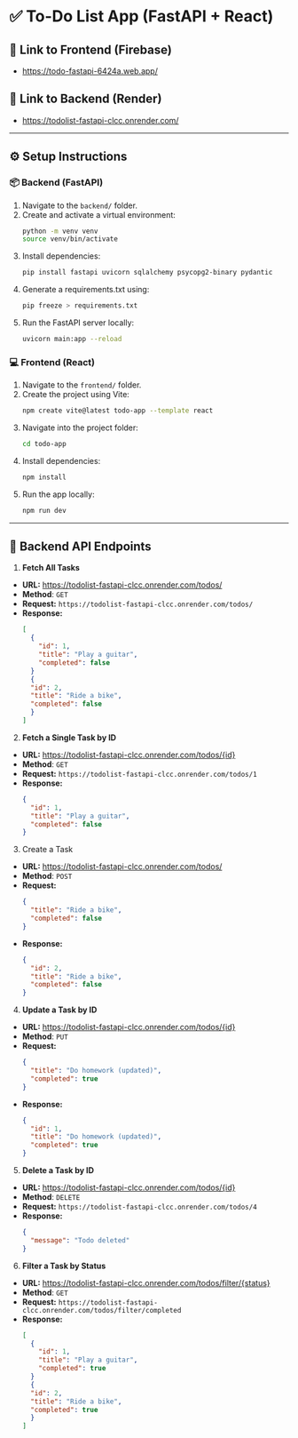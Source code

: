 # ✅ To-Do List App (FastAPI + React)

## 🔗 Link to Frontend (Firebase)
- https://todo-fastapi-6424a.web.app/

## 🔗 Link to Backend (Render)
- https://todolist-fastapi-clcc.onrender.com/

---

## ⚙️ Setup Instructions


### 📦 Backend (FastAPI)

1. Navigate to the `backend/` folder.
2. Create and activate a virtual environment:
   ```bash
   python -m venv venv
   source venv/bin/activate
3. Install dependencies:
   ```bash
   pip install fastapi uvicorn sqlalchemy psycopg2-binary pydantic
4. Generate a requirements.txt using:
   ```bash
   pip freeze > requirements.txt
5. Run the FastAPI server locally:
   ```bash
   uvicorn main:app --reload


### 💻 Frontend (React)
1. Navigate to the `frontend/` folder.
2. Create the project using Vite:
   ```bash
   npm create vite@latest todo-app --template react
4. Navigate into the project folder:
   ```bash
   cd todo-app
6. Install dependencies:
   ```bash
   npm install
7. Run the app locally:
   ```bash
   npm run dev

---

## 📡 Backend API Endpoints

1. **Fetch All Tasks**  
- **URL:** https://todolist-fastapi-clcc.onrender.com/todos/
- **Method**: `GET`
- **Request:** `https://todolist-fastapi-clcc.onrender.com/todos/`
- **Response:**
  ```json
  [
    {
      "id": 1,
      "title": "Play a guitar",
      "completed": false
    }
    {
    "id": 2,
    "title": "Ride a bike",
    "completed": false
    }
  ]

2. **Fetch a Single Task by ID**  
- **URL:** https://todolist-fastapi-clcc.onrender.com/todos/{id}
- **Method**: `GET`
- **Request:** `https://todolist-fastapi-clcc.onrender.com/todos/1`
- **Response:**
  ```json
  {
    "id": 1,
    "title": "Play a guitar",
    "completed": false
  }

3. Create a Task  
- **URL:** https://todolist-fastapi-clcc.onrender.com/todos/
- **Method**: `POST`
- **Request:**
  ```json
  {
    "title": "Ride a bike",
    "completed": false
  }
- **Response:**
  ```json
  {
    "id": 2,
    "title": "Ride a bike",
    "completed": false
  }

4. **Update a Task by ID**  
- **URL:** https://todolist-fastapi-clcc.onrender.com/todos/{id}
- **Method**: `PUT`
- **Request:**
  ```json
  {
    "title": "Do homework (updated)",
    "completed": true
  }
- **Response:**
  ```json
  {
    "id": 1,
    "title": "Do homework (updated)",
    "completed": true
  }

5. **Delete a Task by ID**  
- **URL:** https://todolist-fastapi-clcc.onrender.com/todos/{id}
- **Method**: `DELETE`
- **Request:** `https://todolist-fastapi-clcc.onrender.com/todos/4`
- **Response:**
  ```json
  {
    "message": "Todo deleted"
  }

6. **Filter a Task by Status**
- **URL:** https://todolist-fastapi-clcc.onrender.com/todos/filter/{status}
- **Method**: `GET`
- **Request:** `https://todolist-fastapi-clcc.onrender.com/todos/filter/completed`
- **Response:**
    ```json
    [
      {
        "id": 1,
        "title": "Play a guitar",
        "completed": true
      }
      {
      "id": 2,
      "title": "Ride a bike",
      "completed": true
      }
    ]

